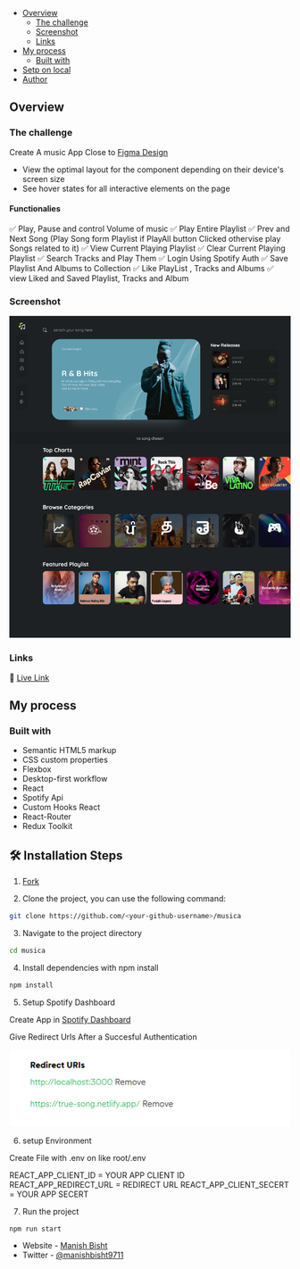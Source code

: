 - [Overview](#overview)
  - [The challenge](#the-challenge)
  - [Screenshot](#screenshot)
  - [Links](#links)
- [My process](#my-process)
  - [Built with](#built-with)
- [Setp on local](#setup)
- [Author](#author)

## Overview

### The challenge

Create A music App Close to [Figma Design](https://www.figma.com/file/pbwKUpfKPoAcBIgFoXFueS/Musica)

- View the optimal layout for the component depending on their device's screen size
- See hover states for all interactive elements on the page

#### Functionalies

✅ Play, Pause and control Volume of music
✅ Play Entire Playlist
✅ Prev and Next Song (Play Song form Playlist if PlayAll button Clicked othervise play Songs related to it)
✅ View Current Playing Playlist
✅ Clear Current Playing Playlist
✅ Search Tracks and Play Them
✅ Login Using Spotify Auth
✅ Save Playlist And Albums to Collection
✅ Like PlayList , Tracks and Albums
✅ view Liked and Saved Playlist, Tracks and Album

### Screenshot

![](./showcase/musica-home.png)

### Links

🥰 [Live Link](true-song.netlify.app/)

## My process

### Built with

- Semantic HTML5 markup
- CSS custom properties
- Flexbox
- Desktop-first workflow
- React
- Spotify Api
- Custom Hooks React
- React-Router
- Redux Toolkit

## 🛠️ Installation Steps

1. [Fork](https://github.com/ManishBisht777/musica)

2. Clone the project, you can use the following command:

```bash
git clone https://github.com/<your-github-username>/musica
```

3. Navigate to the project directory

```bash
cd musica
```

4. Install dependencies with npm install

```bash
npm install
```

5. Setup Spotify Dashboard

Create App in [Spotify Dashboard](https://developer.spotify.com/dashboard/applications)

Give Redirect Urls After a Succesful Authentication

![](./showcase/env.png)

6. setup Environment

Create File with .env on like root/.env

REACT_APP_CLIENT_ID = YOUR APP CLIENT ID
REACT_APP_REDIRECT_URL = REDIRECT URL
REACT_APP_CLIENT_SECERT = YOUR APP SECERT

7. Run the project

```bash
npm run start
```

- Website - [Manish Bisht](https://manishbishtportfolio.netlify.app/)
- Twitter - [@manishbisht9711](https://www.twitter.com/manishbisht9711)
